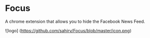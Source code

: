 # Focus

A chrome extension that allows you to hide the Facebook News Feed.

![logo]
(https://github.com/sahirv/Focus/blob/master/icon.png)
